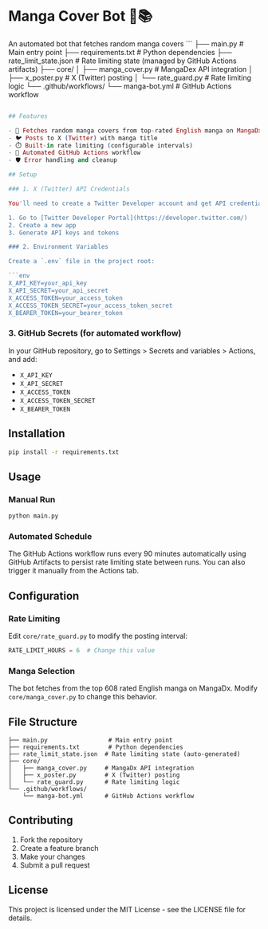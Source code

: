 # Manga Cover Bot 🤖📚


An automated bot that fetches random manga covers ```
├── main.py                 # Main entry point
├── requirements.txt        # Python dependencies
├── rate_limit_state.json  # Rate limiting state (managed by GitHub Actions artifacts)
├── core/
│   ├── manga_cover.py     # MangaDex API integration
│   ├── x_poster.py        # X (Twitter) posting
│   └── rate_guard.py      # Rate limiting logic
└── .github/workflows/
    └── manga-bot.yml      # GitHub Actions workflow
```ex and posts them to X (Twitter) with built-in rate limiting.

## Features

- 🎲 Fetches random manga covers from top-rated English manga on MangaDx
- 🐦 Posts to X (Twitter) with manga title
- ⏱️ Built-in rate limiting (configurable intervals)
- 🔄 Automated GitHub Actions workflow
- 🛡️ Error handling and cleanup

## Setup

### 1. X (Twitter) API Credentials

You'll need to create a Twitter Developer account and get API credentials:

1. Go to [Twitter Developer Portal](https://developer.twitter.com/)
2. Create a new app
3. Generate API keys and tokens

### 2. Environment Variables

Create a `.env` file in the project root:

```env
X_API_KEY=your_api_key
X_API_SECRET=your_api_secret
X_ACCESS_TOKEN=your_access_token
X_ACCESS_TOKEN_SECRET=your_access_token_secret
X_BEARER_TOKEN=your_bearer_token
```

### 3. GitHub Secrets (for automated workflow)

In your GitHub repository, go to Settings > Secrets and variables > Actions, and add:

- `X_API_KEY`
- `X_API_SECRET`
- `X_ACCESS_TOKEN`
- `X_ACCESS_TOKEN_SECRET`
- `X_BEARER_TOKEN`

## Installation

```bash
pip install -r requirements.txt
```

## Usage

### Manual Run
```bash
python main.py
```

### Automated Schedule
The GitHub Actions workflow runs every 90 minutes automatically using GitHub Artifacts to persist rate limiting state between runs. You can also trigger it manually from the Actions tab.

## Configuration

### Rate Limiting
Edit `core/rate_guard.py` to modify the posting interval:

```python
RATE_LIMIT_HOURS = 6  # Change this value
```

### Manga Selection
The bot fetches from the top 608 rated English manga on MangaDx. Modify `core/manga_cover.py` to change this behavior.

## File Structure

```
├── main.py                 # Main entry point
├── requirements.txt        # Python dependencies
├── rate_limit_state.json  # Rate limiting state (auto-generated)
├── core/
│   ├── manga_cover.py     # MangaDx API integration
│   ├── x_poster.py        # X (Twitter) posting
│   └── rate_guard.py      # Rate limiting logic
└── .github/workflows/
    └── manga-bot.yml      # GitHub Actions workflow
```

## Contributing

1. Fork the repository
2. Create a feature branch
3. Make your changes
4. Submit a pull request

## License

This project is licensed under the MIT License - see the LICENSE file for details.
